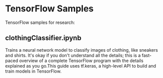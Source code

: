 # TensorFlow Samples
TensorFlow samples for research:

## clothingClassifier.ipynb

Trains a neural network model to classify images of clothing, like sneakers and shirts. It's okay if you don't understand all the details; this is a fast-paced overview of a complete TensorFlow program with the details explained as you go.This guide uses tf.keras, a high-level API to build and train models in TensorFlow.
